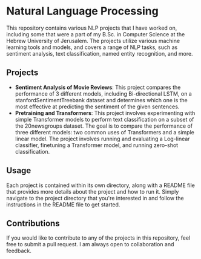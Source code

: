 # Natural Language Processing

This repository contains various NLP projects that I have worked on, including some that were a part of my B.Sc. in Computer Science at the Hebrew University of Jerusalem. The projects utilize various machine learning tools and models, and covers a range of NLP tasks, such as sentiment analysis, text classification, named entity recognition, and more.

## Projects

* **Sentiment Analysis of Movie Reviews**: This project compares the performance of 3 different models, including Bi-directional LSTM, on a stanfordSentimentTreebank dataset
and determines which one is the most effective at predicting the sentiment of the given sentences.
* **Pretraining and Transformers**: This project involves experimenting with simple Transformer models to perform text classification on a subset of the 20newsgroups dataset. The goal is to compare the performance of three different models: two common uses of Transformers and a simple linear model. The project involves running and evaluating a Log-linear classifier, finetuning a Transformer model, and running zero-shot classification.

## Usage

Each project is contained within its own directory, along with a README file that provides more details about the project and how to run it. Simply navigate to the project directory that you're interested in and follow the instructions in the README file to get started.

## Contributions

If you would like to contribute to any of the projects in this repository, feel free to submit a pull request. I am always open to collaboration and feedback.
